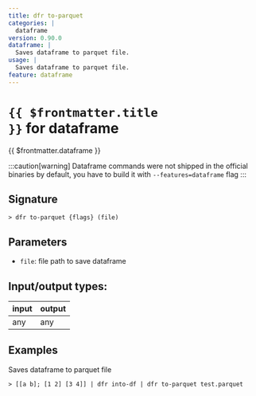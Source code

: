 ```yaml
---
title: dfr to-parquet
categories: |
  dataframe
version: 0.90.0
dataframe: |
  Saves dataframe to parquet file.
usage: |
  Saves dataframe to parquet file.
feature: dataframe
---
```


<!-- This file is automatically generated. Please edit the command in https://github.com/nushell/nushell instead. -->

# <code>{{ $frontmatter.title }}</code> for dataframe

<div class='command-title'>{{ $frontmatter.dataframe }}</div>

:::caution[warning]
Dataframe commands were not shipped in the official binaries by default, you have to build it with `--features=dataframe` flag
:::

## Signature

`> dfr to-parquet {flags} (file)`

## Parameters

- `file`: file path to save dataframe

## Input/output types:

| input | output |
| ----- | ------ |
| any   | any    |

## Examples

Saves dataframe to parquet file

```nu
> [[a b]; [1 2] [3 4]] | dfr into-df | dfr to-parquet test.parquet

```
